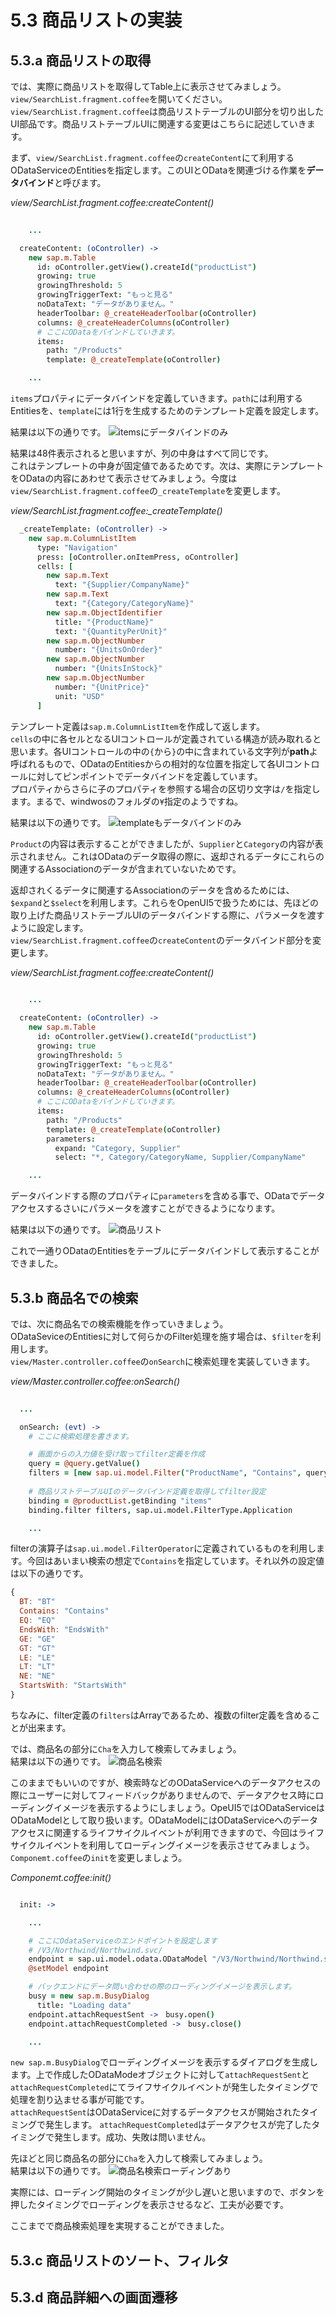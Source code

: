 <a name="productlist_impl">5.3 商品リストの実装</a>
========

## <a name="productlist">5.3.a 商品リストの取得</a>
では、実際に商品リストを取得してTable上に表示させてみましょう。`view/SearchList.fragment.coffee`を開いてください。`view/SearchList.fragment.coffee`は商品リストテーブルのUI部分を切り出したUI部品です。商品リストテーブルUIに関連する変更はこちらに記述していきます。

まず、`view/SearchList.fragment.coffee`の`createContent`にて利用するODataServiceのEntitiesを指定します。このUIとODataを関連づける作業を**データバインド**と呼びます。

*view/SearchList.fragment.coffee:createContent()*
```coffeescript
	
	...

  createContent: (oController) ->
    new sap.m.Table
      id: oController.getView().createId("productList")
      growing: true
      growingThreshold: 5
      growingTriggerText: "もっと見る"
      noDataText: "データがありません。"
      headerToolbar: @_createHeaderToolbar(oController)
      columns: @_createHeaderColumns(oController)
      # ここにODataをバインドしていきます。
      items:
        path: "/Products"
        template: @_createTemplate(oController)

    ...

```
`items`プロパティにデータバインドを定義していきます。`path`には利用するEntitiesを、`template`には1行を生成するためのテンプレート定義を設定します。

結果は以下の通りです。
![itemsにデータバインドのみ](img/5.3.a-1.png)

結果は48件表示されると思いますが、列の中身はすべて同じです。  
これはテンプレートの中身が固定値であるためです。次は、実際にテンプレートをODataの内容にあわせて表示させてみましょう。今度は`view/SearchList.fragment.coffee`の`_createTemplate`を変更します。

*view/SearchList.fragment.coffee:_createTemplate()*
```coffeescript
  _createTemplate: (oController) ->
    new sap.m.ColumnListItem
      type: "Navigation"
      press: [oController.onItemPress, oController]
      cells: [
        new sap.m.Text
          text: "{Supplier/CompanyName}"
        new sap.m.Text
          text: "{Category/CategoryName}"
        new sap.m.ObjectIdentifier
          title: "{ProductName}"
          text: "{QuantityPerUnit}"
        new sap.m.ObjectNumber
          number: "{UnitsOnOrder}"
        new sap.m.ObjectNumber
          number: "{UnitsInStock}"
        new sap.m.ObjectNumber
          number: "{UnitPrice}"
          unit: "USD"
      ]
```
テンプレート定義は`sap.m.ColumnListItem`を作成して返します。  
`cells`の中に各セルとなるUIコントロールが定義されている構造が読み取れると思います。各UIコントロールの中の`{`から`}`の中に含まれている文字列が**path**よ呼ばれるもので、ODataのEntitiesからの相対的な位置を指定して各UIコントロールに対してピンポイントでデータバインドを定義しています。  
プロパティからさらに子のプロパティを参照する場合の区切り文字は`/`を指定します。まるで、windwosのフォルダの`¥`指定のようですね。

結果は以下の通りです。
![templateもデータバインドのみ](img/5.3.a-2.png)

`Product`の内容は表示することができましたが、`Supplier`と`Category`の内容が表示されません。これはODataのデータ取得の際に、返却されるデータにこれらの関連するAssociationのデータが含まれていないためです。

返却されくるデータに関連するAssociationのデータを含めるためには、`$expand`と`$select`を利用します。これらをOpenUI5で扱うためには、先ほどの取り上げた商品リストテーブルUIのデータバインドする際に、パラメータを渡すように設定します。  
`view/SearchList.fragment.coffee`の`createContent`のデータバインド部分を変更します。

*view/SearchList.fragment.coffee:createContent()*
```coffeescript
	
	...

  createContent: (oController) ->
    new sap.m.Table
      id: oController.getView().createId("productList")
      growing: true
      growingThreshold: 5
      growingTriggerText: "もっと見る"
      noDataText: "データがありません。"
      headerToolbar: @_createHeaderToolbar(oController)
      columns: @_createHeaderColumns(oController)
      # ここにODataをバインドしていきます。
      items:
        path: "/Products"
        template: @_createTemplate(oController)
        parameters:
          expand: "Category, Supplier"
          select: "*, Category/CategoryName, Supplier/CompanyName"

    ...

```
データバインドする際のプロパティに`parameters`を含める事で、ODataでデータアクセスするさいにパラメータを渡すことができるようになります。

結果は以下の通りです。
![商品リスト](img/5.3.a-3.png)

これで一通りODataのEntitiesをテーブルにデータバインドして表示することができました。

## <a name="search">5.3.b 商品名での検索</a>

では、次に商品名での検索機能を作っていきましょう。  
ODataSeviceのEntitiesに対して何らかのFilter処理を施す場合は、`$filter`を利用します。  
`view/Master.controller.coffee`の`onSearch`に検索処理を実装していきます。

*view/Master.controller.coffee:onSearch()*
```coffeescript
  
  ...

  onSearch: (evt) ->
    # ここに検索処理を書きます。

    # 画面からの入力値を受け取ってfilter定義を作成
    query = @query.getValue()
    filters = [new sap.ui.model.Filter("ProductName", "Contains", query)]
    
    # 商品リストテーブルUIのデータバインド定義を取得してfilter設定
    binding = @productList.getBinding "items"
    binding.filter filters, sap.ui.model.FilterType.Application

    ...

```
filterの演算子は`sap.ui.model.FilterOperator`に定義されているものを利用します。今回はあいまい検索の想定で`Contains`を指定しています。それ以外の設定値は以下の通りです。

```js
{
  BT: "BT"
  Contains: "Contains"
  EQ: "EQ"
  EndsWith: "EndsWith"
  GE: "GE"
  GT: "GT"
  LE: "LE"
  LT: "LT"
  NE: "NE"
  StartsWith: "StartsWith"
}
```

ちなみに、filter定義の`filters`はArrayであるため、複数のfilter定義を含めることが出来ます。

では、商品名の部分に`Cha`を入力して検索してみましょう。  
結果は以下の通りです。
![商品名検索](docs/img/5.3.b-1.png)

このままでもいいのですが、検索時などのODataServiceへのデータアクセスの際にユーザーに対してフィードバックがありませんので、データアクセス時にローディングイメージを表示するようにしましょう。OpeUI5ではODataServiceはODataModelとして取り扱います。ODataModelにはODataServiceへのデータアクセスに関連するライフサイクルイベントが利用できますので、今回はライフサイクルイベントを利用してローディングイメージを表示させてみましょう。  
`Componemt.coffee`の`init`を変更しましょう。  

*Componemt.coffee:init()*
```coffeescript

  init: ->

    ...

    # ここにOdataServiceのエンドポイントを設定します
    # /V3/Northwind/Northwind.svc/
    endpoint = sap.ui.model.odata.ODataModel "/V3/Northwind/Northwind.svc/", true
    @setModel endpoint

    # バックエンドにデータ問い合わせの際のローディングイメージを表示します。
    busy = new sap.m.BusyDialog
      title: "Loading data"
    endpoint.attachRequestSent ->　busy.open()
    endpoint.attachRequestCompleted ->　busy.close()

    ...

```
`new sap.m.BusyDialog`でローディングイメージを表示するダイアログを生成します。上で作成したODataModeオブジェクトに対して`attachRequestSent`と`attachRequestCompleted`にてライフサイクルイベントが発生したタイミングで処理を割り込ませる事が可能です。  
`attachRequestSent`はODataServiceに対するデータアクセスが開始されたタイミングで発生します。
`attachRequestCompleted`はデータアクセスが完了したタイミングで発生します。成功、失敗は問いません。

先ほどと同じ商品名の部分に`Cha`を入力して検索してみましょう。  
結果は以下の通りです。
![商品名検索ローディングあり](docs/img/5.3.b-2.png)

実際には、ローディング開始のタイミングが少し遅いと思いますので、ボタンを押したタイミングでローディングを表示させるなど、工夫が必要です。

ここまでで商品検索処理を実現することができました。

## <a name="sortandfilter">5.3.c 商品リストのソート、フィルタ</a>


## <a name="gotodetail">5.3.d 商品詳細への画面遷移</a> 